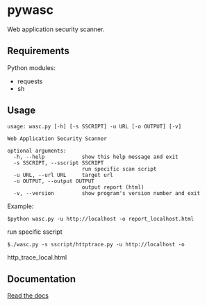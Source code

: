 pywasc
======

Web application security scanner.



Requirements
------------

Python modules:

- requests
- sh


Usage
-----

    usage: wasc.py [-h] [-s SSCRIPT] -u URL [-o OUTPUT] [-v]

    Web Application Security Scanner

    optional arguments:
      -h, --help            show this help message and exit
      -s SSCRIPT, --sscript SSCRIPT
                            run specific scan script
      -u URL, --url URL     target url
      -o OUTPUT, --output OUTPUT
                            output report (html)
      -v, --version         show program's version number and exit

Example: 

    $python wasc.py -u http://localhost -o report_localhost.html

run specific sscript

    $./wasc.py -s sscript/httptrace.py -u http://localhost -o
http_trace_local.html


Documentation
-------------

[Read the docs](https://pywasc.readthedocs.org/en/latest/)

